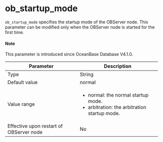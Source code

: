 # ob_startup_mode

`ob_startup_mode` specifies the startup mode of the OBServer node. This parameter can be modified only when the OBServer node is started for the first time. 

<main id="notice" type='explain'>
  <h4>Note</h4>
  <p>This parameter is introduced since OceanBase Database V4.1.0. </p>
</main>

| **Parameter** | **Description** |
| --- | --- |
| Type | String |
| Default value | normal |
| Value range | <ul><li> normal: the normal startup mode.  </li><li> arbitration: the arbitration startup mode. </li></ul> |
| Effective upon restart of OBServer node | No |